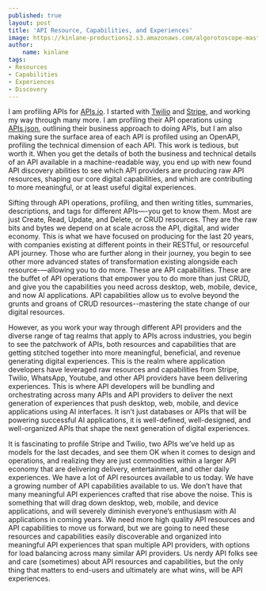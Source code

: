 ```yaml
---
published: true
layout: post
title: 'API Resource, Capabilities, and Experiences'
image: https://kinlane-productions2.s3.amazonaws.com/algorotoscope-master/america-immigration_dumping-ground-butterfly-on-flower.jpg
author:
    name: kinlane
tags:
- Resources
- Capabilities
- Experiences
- Discovery
---
```

I am profiling APIs for [APIs.io](https://apis.io/). I started with [Twilio](https://github.com/apis-json/artisanal/blob/main/apis/twilio/apis.yml) and [Stripe](https://github.com/apis-json/artisanal/blob/main/apis/stripe/apis.yml), and working my way through many more. I am profiling their API operations using [APIs.json](https://apisjson.org/), outlining their business approach to doing APIs, but I am also making sure the surface area of each API is profiled using an OpenAPI, profiling the technical dimension of each API. This work is tedious, but worth it. When you get the details of both the business and technical details of an API available in a machine-readable way, you end up with new found API discovery abilities to see which API providers are producing raw API resources, shaping our core digital capabilities, and which are contributing to more meaningful, or at least useful digital experiences.

Sifting through API operations, profiling, and then writing titles, summaries, descriptions, and tags for different APIs—-you get to know them. Most are just Create, Read, Update, and Delete, or CRUD resources. They are the raw bits and bytes we depend on at scale across the API, digital, and wider economy. This is what we have focused on producing for the last 20 years, with companies existing at different points in their RESTful, or resourceful API journey. Those who are further along in their journey, you begin to see other more advanced states of transformation existing alongside each resource-—allowing you to do more. These are API capabilities. These are the buffet of API operations that empower you to do more than just CRUD, and give you the capabilities you need across desktop, web, mobile, device, and now AI applications. API capabilities allow us to evolve beyond the grunts and groans of CRUD resources--mastering the state change of our digital resources.

However, as you work your way through different API providers and the diverse range of tag realms that apply to APIs across industries, you begin to see the patchwork of APIs, both resources and capabilities that are getting stitched together into more meaningful, beneficial, and revenue generating digital experiences. This is the realm where application developers have leveraged raw resources and capabilities from Stripe, Twilio, WhatsApp, Youtube, and other API providers have been delivering experiences. This is where API developers will be bundling and orchestrating across many APIs and API providers to deliver the next generation of experiences that push desktop, web, mobile, and device applications using AI interfaces. It isn’t just databases or APIs that will be powering successful AI applications, it is well-defined, well-designed, and well-organized APIs that shape the next generation of digital experiences.

It is fascinating to profile Stripe and Twilio, two APIs we’ve held up as models for the last decades, and see them OK when it comes to design and operations, and realizing they are just commodities within a larger API economy that are delivering delivery, entertainment, and other daily experiences. We have a lot of API resources available to us today. We have a growing number of API capabilities available to us. We don’t have that many meaningful API experiences crafted that rise above the noise. This is something that will drag down desktop, web, mobile, and device applications, and will severely diminish everyone’s enthusiasm with AI applications in coming years. We need more high quality API resources and API capabilities to move us forward, but we are going to need these resources and capabilities easily discoverable and organized into meaningful API experiences that span multiple API providers, with options for load balancing across many similar API providers. Us nerdy API folks see and care (sometimes) about API resources and capabilities, but the only thing that matters to end-users and ultimately are what wins, will be API experiences.